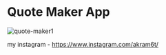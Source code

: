 # Quote Maker App

![quote-maker1](https://github.com/user-attachments/assets/c91e152b-af30-490b-948a-3c92bc0e02e7)


my instagram - https://www.instagram.com/akram6t/
